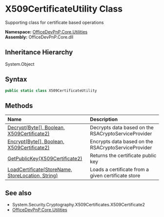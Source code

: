 # X509CertificateUtility Class
 Supporting class for certificate based operations   

**Namespace:** [OfficeDevPnP.Core.Utilities](OfficeDevPnP.Core.Utilities.md)  
**Assembly:** OfficeDevPnP.Core.dll  
## Inheritance Hierarchy
System.Object  
## Syntax
```C#
public static class X509CertificateUtility
```
## Methods
|**Name**|**Description**|
|:-----|:-----|
| [Decrypt(Byte[], Boolean, X509Certificate2)](OfficeDevPnP.Core.Utilities.X509CertificateUtility.441713b6.md) | Decrypts data based on the RSACryptoServiceProvider
| [Encrypt(Byte[], Boolean, X509Certificate2)](OfficeDevPnP.Core.Utilities.X509CertificateUtility.a398e918.md) | Encrypts data based on the RSACryptoServiceProvider
| [GetPublicKey(X509Certificate2)](OfficeDevPnP.Core.Utilities.X509CertificateUtility.c98a590b.md) | Returns the certificate public key
| [LoadCertificate(StoreName, StoreLocation, String)](OfficeDevPnP.Core.Utilities.X509CertificateUtility.23859396.md) | Loads a certificate from a given certificate store
## See also
- System.Security.Cryptography.X509Certificates.X509Certificate2
- [OfficeDevPnP.Core.Utilities](OfficeDevPnP.Core.Utilities.md)
